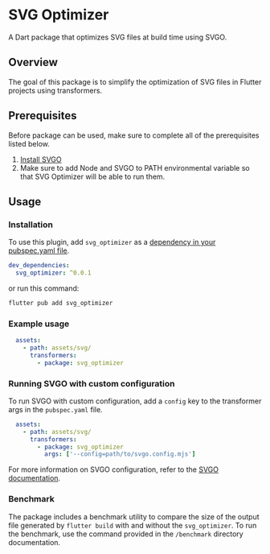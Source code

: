 # SVG Optimizer

A Dart package that optimizes SVG files at build time using SVGO.

## Overview
The goal of this package is to simplify the optimization of SVG files in Flutter projects using transformers.

## Prerequisites
Before package can be used, make sure to complete all of the prerequisites listed below.

1. [Install SVGO](https://svgo.dev/docs/introduction/)
2. Make sure to add Node and SVGO to PATH environmental variable so that SVG Optimizer will be able to run them.

## Usage
### Installation
To use this plugin, add `svg_optimizer` as a [dependency in your pubspec.yaml file](https://docs.flutter.dev/development/packages-and-plugins/using-packages).

```yml
dev_dependencies:
  svg_optimizer: ^0.0.1
```

or run this command:
```zsh
flutter pub add svg_optimizer 
```

### Example usage
```yml
  assets:
    - path: assets/svg/
      transformers:
        - package: svg_optimizer
```

### Running SVGO with custom configuration
To run SVGO with custom configuration, add a `config` key to the transformer args in the `pubspec.yaml` file.

```yml
  assets:
    - path: assets/svg/
      transformers:
        - package: svg_optimizer
          args: ['--config=path/to/svgo.config.mjs']
```

For more information on SVGO configuration, refer to the [SVGO documentation](https://github.com/svg/svgo?tab=readme-ov-file#configuration).

### Benchmark
The package includes a benchmark utility to compare the size of the output file generated by `flutter build` with and without the `svg_optimizer`.
To run the benchmark, use the command provided in the `/benchmark` directory documentation.
